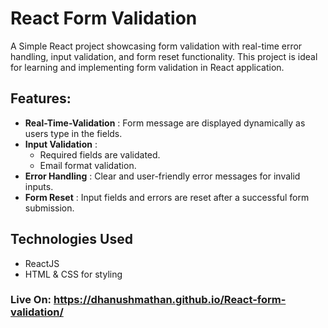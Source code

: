 # React Form Validation

A Simple React project showcasing form validation with real-time error handling, input validation, and form reset functionality. This project is ideal for learning and implementing form validation in React application.

## Features:
 - **Real-Time-Validation** : Form message are displayed dynamically as users type in the fields.
 - **Input Validation** : 
    - Required fields are validated.
    - Email format validation.
 - **Error Handling** : Clear and user-friendly error messages for invalid inputs.
 - **Form Reset** : Input fields and errors are reset after a successful form submission.


## Technologies Used 
 - ReactJS
 - HTML & CSS for styling


### Live On: https://dhanushmathan.github.io/React-form-validation/


